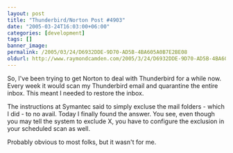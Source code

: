 ```yaml
---
layout: post
title: "Thunderbird/Norton Post #4903"
date: "2005-03-24T16:03:00+06:00"
categories: [development]
tags: []
banner_image: 
permalink: /2005/03/24/D6932DDE-9D70-AD5B-4BA605A0B7E2BE08
oldurl: http://www.raymondcamden.com/2005/3/24/D6932DDE-9D70-AD5B-4BA605A0B7E2BE08
---
```


So, I've been trying to get Norton to deal with Thunderbird for a while now. Every week it would scan my Thunderbird email and quarantine the entire inbox. This meant I needed to restore the inbox.

The instructions at Symantec said to simply excluse the mail folders - which I did - to no avail. Today I finally found the answer. You see, even though you may tell the system to exclude X, you have to configure the exclusion in your scheduled scan as well. 

Probably obvious to most folks, but it wasn't for me.
